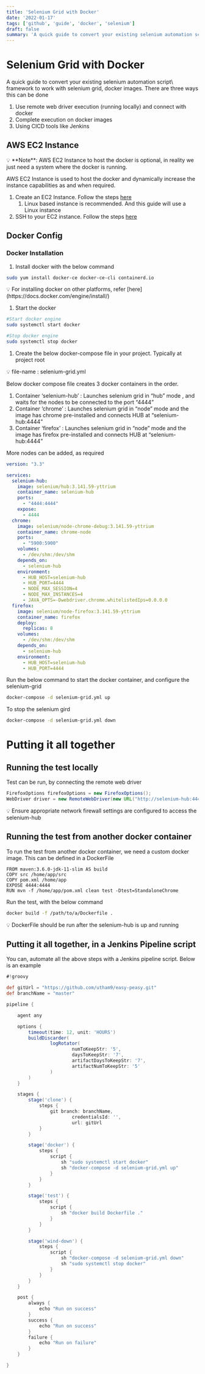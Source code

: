 ```yaml
---
title: 'Selenium Grid with Docker'
date: '2022-01-17'
tags: ['github', 'guide', 'docker', 'selenium']
draft: false
summary: 'A quick guide to convert your existing selenium automation script\ framework to work with selenium grid, docker images.'
---
```


# Selenium Grid with Docker

A quick guide to convert your existing selenium automation script\ framework to work with selenium grid, docker images. There are three ways this can be done

1. Use remote web driver execution (running locally) and connect with docker
2. Complete execution on docker images
3. Using CICD tools like Jenkins 


## AWS EC2 Instance

<aside>
💡 **Note**: AWS EC2 Instance to host the docker is optional, in reality we just need a system where the docker is running.

</aside>

AWS EC2 Instance is used to host the docker and dynamically increase the instance capabilities as and when required. 

1. Create an EC2 Instance. Follow the steps [here](https://docs.aws.amazon.com/efs/latest/ug/gs-step-one-create-ec2-resources.html)
    1. Linux based instance is recommended. And this guide will use a Linux instance
2. SSH to your EC2 instance. Follow the steps [here](https://docs.aws.amazon.com/AWSEC2/latest/UserGuide/AccessingInstancesLinux.html) 

## Docker Config

### Docker Installation

1. Install docker with the below command

```bash
sudo yum install docker-ce docker-ce-cli containerd.io
```

<aside>
💡 For installing docker on other platforms, refer [here](https://docs.docker.com/engine/install/)

</aside>

1. Start the docker

```bash
#Start docker engine
sudo systemctl start docker

#Stop docker engine
sudo systemctl stop docker
```

1. Create the below docker-compose file in your project. Typically at project root

<aside>
💡 file-name : selenium-grid.yml

</aside>

Below docker compose file creates 3 docker containers in the order.

1. Container ‘selenium-hub’ : Launches selenium grid in “hub” mode , and waits for the nodes to be connected to the port “4444”
2. Container ‘chrome’ : Launches selenium grid in “node” mode and the image has chrome pre-installed and connects HUB at “selenium-hub:4444”
3. Container ‘firefox’ : Launches selenium grid in “node” mode and the image has firefox pre-installed and connects HUB at “selenium-hub:4444”

More nodes can be added, as required

```yaml
version: "3.3"

services:
  selenium-hub:
    image: selenium/hub:3.141.59-yttrium
    container_name: selenium-hub
    ports:
      - "4444:4444"
    expose:
      - 4444
  chrome:
    image: selenium/node-chrome-debug:3.141.59-yttrium
    container_name: chrome-node
    ports:
      - "5900:5900"
    volumes:
      - /dev/shm:/dev/shm
    depends_on:
      - selenium-hub
    environment:
      - HUB_HOST=selenium-hub
      - HUB_PORT=4444
      - NODE_MAX_SESSION=4
      - NODE_MAX_INSTANCES=4
      - JAVA_OPTS=-Dwebdriver.chrome.whitelistedIps=0.0.0.0
  firefox:
    image: selenium/node-firefox:3.141.59-yttrium
    container_name: firefox
    deploy:
      replicas: 8
    volumes:
      - /dev/shm:/dev/shm
    depends_on:
      - selenium-hub
    environment:
      - HUB_HOST=selenium-hub
      - HUB_PORT=4444
```

Run the below command to start the docker container, and configure the selenium-grid

```bash
docker-compose -d selenium-grid.yml up
```

To stop the selenium gird

```bash
docker-compose -d selenium-grid.yml down
```

# Putting it all together

## Running the test locally

Test can be run, by connecting the remote web driver

```java
FirefoxOptions firefoxOptions = new FirefoxOptions();
WebDriver driver = new RemoteWebDriver(new URL("http://selenium-hub:44444/wd/hub"), firefoxOptions);
```

<aside>
💡 Ensure appropriate network firewall settings are configured to access the selenium-hub

</aside>

## Running the test from another docker container

To run the test from another docker container, we need a custom docker image. This can be defined in a DockerFile

```docker
FROM maven:3.6.0-jdk-11-slim AS build
COPY src /home/app/src
COPY pom.xml /home/app
EXPOSE 4444:4444
RUN mvn -f /home/app/pom.xml clean test -Dtest=StandaloneChrome
```

Run the test, with the below command

```bash
docker build -f /path/to/a/Dockerfile .
```

<aside>
💡 DockerFile should be run after the selenium-hub is up and running

</aside>

## Putting it all together, in a Jenkins Pipeline script

You can, automate all the above steps with a Jenkins pipeline script. Below is an example

```groovy
#!groovy

def gitUrl = "https://github.com/utham9/easy-peasy.git"
def branchName = "master"

pipeline {

    agent any

    options {
        timeout(time: 12, unit: 'HOURS')
        buildDiscarder(
                logRotator(
                        numToKeepStr: '5',
                        daysToKeepStr: '7',
                        artifactDaysToKeepStr: '7',
                        artifactNumToKeepStr: '5'
                )
        )
    }

    stages {
        stage('clone') {
            steps {
                git branch: branchName,
                        credentialsId: '',
                        url: gitUrl
            }
        }

        stage('docker') {
            steps {
                script {
                    sh "sudo systemctl start docker"
                    sh "docker-compose -d selenium-grid.yml up"
                }
            }
        }

        stage('test') {
            steps {
                script {
                    sh "docker build Dockerfile ."
                }
            }
        }

        stage('wind-down') {
            steps {
                script {
                    sh "docker-compose -d selenium-grid.yml down"
                    sh "sudo systemctl stop docker"
                }
            }
        }
    }

    post {
        always {
            echo "Run on success"
        }
        success {
            echo "Run on success"
        }
        failure {
            echo "Run on failure"
        }
    }

}
```